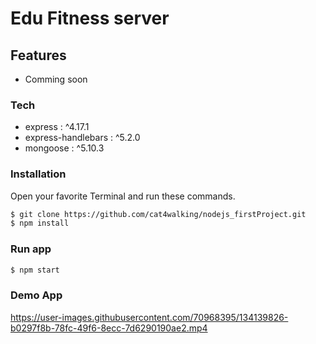 # Edu Fitness server

## Features

- Comming soon

### Tech

- express : ^4.17.1
- express-handlebars : ^5.2.0
- mongoose : ^5.10.3

### Installation

Open your favorite Terminal and run these commands.
```sh
$ git clone https://github.com/cat4walking/nodejs_firstProject.git
$ npm install
```
### Run app

```sh
$ npm start
```
### Demo App

https://user-images.githubusercontent.com/70968395/134139826-b0297f8b-78fc-49f6-8ecc-7d6290190ae2.mp4


